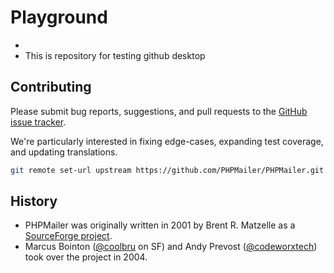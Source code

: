 # Playground
+
+ This is repository for testing github desktop
## Contributing

Please submit bug reports, suggestions, and pull requests to the [GitHub issue tracker](https://github.com/PHPMailer/PHPMailer/issues).

We're particularly interested in fixing edge-cases, expanding test coverage, and updating translations.

```bash
git remote set-url upstream https://github.com/PHPMailer/PHPMailer.git
```
## History

- PHPMailer was originally written in 2001 by Brent R. Matzelle as a [SourceForge project](https://sourceforge.net/).
- Marcus Bointon ([@coolbru](https://github.com/coolbru) on SF) and Andy Prevost ([@codeworxtech](https://github.com/codeworxtech)) took over the project in 2004.

